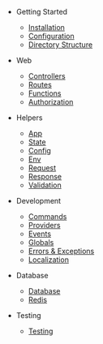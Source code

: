 

* Getting Started
    * [Installation](/installation.md)
    * [Configuration](/configuration.md)
    * [Directory Structure](/structure.md)

* Web
    * [Controllers](/controllers.md)
    * [Routes](/routes.md)
    * [Functions](/functions.md)
    * [Authorization](/authorization.md)

* Helpers
    * [App](/app.md)
    * [State](/state.md)
    * [Config](/config.md)
    * [Env](/env.md)
    * [Request](/request.md)
    * [Response](/response.md)
    * [Validation](/validation.md)

* Development 
    * [Commands](/commands.md)
    * [Providers](/providers.md)
    * [Events](/events.md)
    * [Globals](/globals.md)
    * [Errors & Exceptions](/errors.md)
    * [Localization](/localization.md)
    
* Database
    * [Database](/database.md)
    * [Redis](/redis.md)

* Testing
    * [Testing](/testing.md)
 


